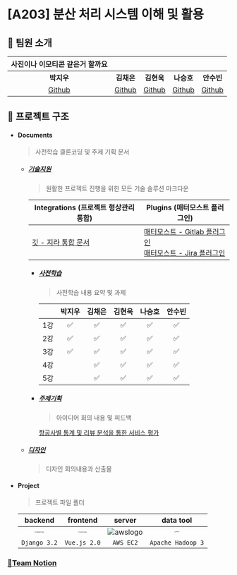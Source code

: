 # [A203] 분산 처리 시스템 이해 및 활용

## 👥 팀원 소개

|   사진이나 이모티콘 같은거 할까요   |                                         |                                        |                                        |                                       |
| :---------------------------------: | :-------------------------------------: | :------------------------------------: | :------------------------------------: | :-----------------------------------: |
|             **박지우**              |               **김채은**                |               **김현욱**               |               **나승호**               |              **안수빈**               |
| [Github](https://github.com/nu1997) | [Github](https://github.com/chenni0531) | [Github](https://github.com/hyeonuk27) | [Github](https://github.com/qlfflwls5) | [Github](https://github.com/axxsxbxx) |



## 🧩 프로젝트 구조

- #### Documents

  > 사전학습 클론코딩 및 주제 기획 문서

  - ##### [기술지원](./Document/기술지원)

    > 원활한 프로젝트 진행을 위한 모든 기술 솔루션 마크다운

    | Integrations (프로젝트 형상관리 통합)                        | Plugins (매터모스트 플러그인)                                |
    | ------------------------------------------------------------ | ------------------------------------------------------------ |
    | [깃 - 지라 통합 문서](./Document/기술지원/Integrations/Jira_Integration.md) | [매터모스트 - Gitlab 플러그인](./Document/기술지원/Plugins/Gitlab.md)<br />[매터모스트 - Jira 플러그인](./Document/기술지원/Plugins/Jira.md) |
  
    - ##### [사전학습](./Document/사전학습)
  
      > 사전학습 내용 요약 및 과제
  
      |      | 박지우 | 김채은 | 김현욱 | 나승호 | 안수빈 |
      | :--: | :----: | :----: | :----: | :----: | :----: |
      | 1강  |   ✅    |   ✅    |   ✅    |   ✅    |   ✅    |
      | 2강  |   ✅    |   ✅    |   ✅    |   ✅    |   ✅    |
      | 3강  |   ✅    |   ✅    |   ✅    |   ✅    |   ✅    |
      | 4강  |        |   ✅    |   ✅    |   ✅    |   ✅    |
      | 5강  |        |   ✅    |   ✅    |   ✅    |   ✅    |
  
      
  
    - ##### [주제기획](./Document/주제기획)
  
      > 아이디어 회의 내용 및 피드백
      
      [항공사별 통계 및 리뷰 분석을 통한 서비스 평가](https://jiu-park.notion.site/bfcc7248ca1844deb2bcdb2f16a9178f)
  
  - ##### [디자인](./Document/디자인)
  
    > 디자인 회의내용과 산출물
    
    
  
- #### Project

  > 프로젝트 파일 폴더

  |                           backend                            |                           frontend                           |                            server                            |                          data tool                           |
  | :----------------------------------------------------------: | :----------------------------------------------------------: | :----------------------------------------------------------: | :----------------------------------------------------------: |
  | <img src="https://static.djangoproject.com/img/logos/django-logo-negative.png" alt="django logo" style="zoom: 20%;" /> | <img src="https://upload.wikimedia.org/wikipedia/commons/thumb/9/95/Vue.js_Logo_2.svg/1184px-Vue.js_Logo_2.svg.png" alt="vuejs logo" style="zoom: 20%;" /> | <img src="https://d0.awsstatic.com/logos/powered-by-aws.png" alt="awslogo" style="zoom:;" /> | <img src="https://upload.wikimedia.org/wikipedia/commons/3/38/Hadoop_logo_new.svg" alt="hadoop" style="zoom:15%;" /> |
  |                         `Django 3.2`                         |                         `Vue.js 2.0`                         |                          `AWS EC2`                           |                      `Apache Hadoop 3`                       |
  



### [💫Team Notion](https://jiu-park.notion.site/8d8a98436ed448d38bc4381f707df3b5)

